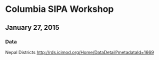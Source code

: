# Columbia SIPA Workshop

## January 27, 2015

### Data

Nepal Districts
http://rds.icimod.org/Home/DataDetail?metadataId=1669